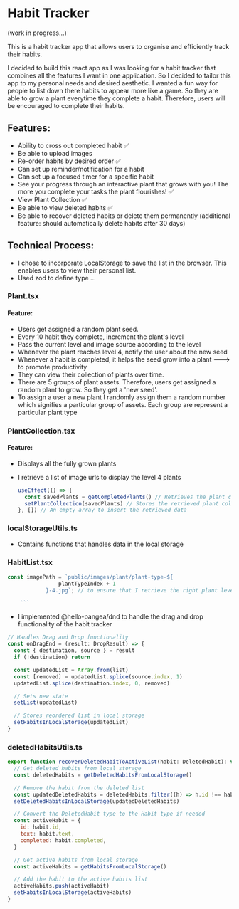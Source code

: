# Habit Tracker

(work in progress...) <br>

This is a habit tracker app that allows users to organise and efficiently track their habits. <br>

I decided to build this react app as I was looking for a habit tracker that combines all the features I want in one application. So I decided to tailor this app to my personal needs and desired aesthetic. I wanted a fun way for people to list down there habits to appear more like a game. So they are able to grow a plant everytime they complete a habit. Therefore, users will be encouraged to complete their habits.

## Features:

- Ability to cross out completed habit ✅
- Be able to upload images
- Re-order habits by desired order ✅
- Can set up reminder/notification for a habit
- Can set up a focused timer for a specific habit
- See your progress through an interactive plant that grows with you! The more you complete your tasks the plant flourishes! ✅
- View Plant Collection ✅
- Be able to view deleted habits ✅
- Be able to recover deleted habits or delete them permanently (additional feature: should automatically delete habits after 30 days)

## Technical Process:

- I chose to incorporate LocalStorage to save the list in the browser. This enables users to view their personal list.
- Used zod to define type
  ...

### Plant.tsx

#### Feature:

- Users get assigned a random plant seed.
- Every 10 habit they complete, increment the plant's level
- Pass the current level and image source according to the level
- Whenever the plant reaches level 4, notify the user about the new seed
- Whenever a habit is completed, it helps the seed grow into a plant ---> to promote productivity
- They can view their collection of plants over time.
- There are 5 groups of plant assets. Therefore, users get assigned a random plant to grow. So they get a 'new seed'.
- To assign a user a new plant I randomly assign them a random number which signifies a particular group of assets. Each group are represent a particular plant type

### PlantCollection.tsx

#### Feature:

- Displays all the fully grown plants
- I retrieve a list of image urls to display the level 4 plants

  ```js
  useEffect(() => {
    const savedPlants = getCompletedPlants() // Retrieves the plant collection from localStorage
    setPlantCollection(savedPlants) // Stores the retrieved plant collection
  }, []) // An empty array to insert the retrieved data
  ```

### localStorageUtils.ts

- Contains functions that handles data in the local storage

### HabitList.tsx

````js
const imagePath = `public/images/plant/plant-type-${
				plantTypeIndex + 1
			}-4.jpg`; // to ensure that I retrieve the right plant level I hard coded number '4' as it's the final level of the plant

	```
````

- I implemented @hello-pangea/dnd to handle the drag and drop functionality of the habit tracker

```js
// Handles Drag and Drop functionality
const onDragEnd = (result: DropResult) => {
  const { destination, source } = result
  if (!destination) return

  const updatedList = Array.from(list)
  const [removed] = updatedList.splice(source.index, 1)
  updatedList.splice(destination.index, 0, removed)

  // Sets new state
  setList(updatedList)

  // Stores reordered list in local storage
  setHabitsInLocalStorage(updatedList)
}
```

### deletedHabitsUtils.ts

```js
export function recoverDeletedHabitToActiveList(habit: DeletedHabit): void {
  // Get deleted habits from local storage
  const deletedHabits = getDeletedHabitsFromLocalStorage()

  // Remove the habit from the deleted list
  const updatedDeletedHabits = deletedHabits.filter((h) => h.id !== habit.id)
  setDeletedHabitsInLocalStorage(updatedDeletedHabits)

  // Convert the DeletedHabit type to the Habit type if needed
  const activeHabit = {
    id: habit.id,
    text: habit.text,
    completed: habit.completed,
  }

  // Get active habits from local storage
  const activeHabits = getHabitsFromLocalStorage()

  // Add the habit to the active habits list
  activeHabits.push(activeHabit)
  setHabitsInLocalStorage(activeHabits)
}
```
